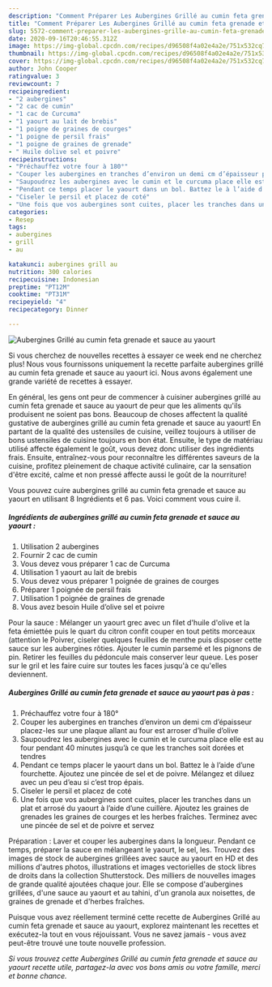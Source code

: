```yaml
---
description: "Comment Préparer Les Aubergines Grillé au cumin feta grenade et sauce au yaourt"
title: "Comment Préparer Les Aubergines Grillé au cumin feta grenade et sauce au yaourt"
slug: 5572-comment-preparer-les-aubergines-grille-au-cumin-feta-grenade-et-sauce-au-yaourt
date: 2020-09-16T20:46:55.312Z
image: https://img-global.cpcdn.com/recipes/d96508f4a02e4a2e/751x532cq70/aubergines-grille-au-cumin-feta-grenade-et-sauce-au-yaourt-photo-principale-de-la-recette.jpg
thumbnail: https://img-global.cpcdn.com/recipes/d96508f4a02e4a2e/751x532cq70/aubergines-grille-au-cumin-feta-grenade-et-sauce-au-yaourt-photo-principale-de-la-recette.jpg
cover: https://img-global.cpcdn.com/recipes/d96508f4a02e4a2e/751x532cq70/aubergines-grille-au-cumin-feta-grenade-et-sauce-au-yaourt-photo-principale-de-la-recette.jpg
author: John Cooper
ratingvalue: 3
reviewcount: 7
recipeingredient:
- "2 aubergines"
- "2 cac de cumin"
- "1 cac de Curcuma"
- "1 yaourt au lait de brebis"
- "1 poigne de graines de courges"
- "1 poigne de persil frais"
- "1 poigne de graines de grenade"
- " Huile dolive sel et poivre"
recipeinstructions:
- "Préchauffez votre four à 180°"
- "Couper les aubergines en tranches d’environ un demi cm d’épaisseur placez-les sur une plaque allant au four est arroser d’huile d’olive"
- "Saupoudrez les aubergines avec le cumin et le curcuma place elle est au four pendant 40 minutes jusqu’à ce que les tranches soit dorées et tendres"
- "Pendant ce temps placer le yaourt dans un bol. Battez le à l’aide d’une fourchette. Ajoutez une pincée de sel et de poivre. Mélangez et diluez avec un peu d’eau si c’est trop épais."
- "Ciseler le persil et placez de coté"
- "Une fois que vos aubergines sont cuites, placer les tranches dans un plat et arrosé du yaourt à l’aide d’une cuillère. Ajoutez les graines de grenades les graines de courges et les herbes fraîches. Terminez avec une pincée de sel et de poivre et servez"
categories:
- Resep
tags:
- aubergines
- grill
- au

katakunci: aubergines grill au 
nutrition: 300 calories
recipecuisine: Indonesian
preptime: "PT12M"
cooktime: "PT31M"
recipeyield: "4"
recipecategory: Dinner

---
```



![Aubergines Grillé au cumin feta grenade et sauce au yaourt](https://img-global.cpcdn.com/recipes/d96508f4a02e4a2e/751x532cq70/aubergines-grille-au-cumin-feta-grenade-et-sauce-au-yaourt-photo-principale-de-la-recette.jpg)

Si vous cherchez de nouvelles recettes à essayer ce week end ne cherchez plus! Nous vous fournissons uniquement la recette parfaite aubergines grillé au cumin feta grenade et sauce au yaourt ici. Nous avons également une grande variété de recettes à essayer.

En général, les gens ont peur de commencer à cuisiner aubergines grillé au cumin feta grenade et sauce au yaourt de peur que les aliments qu'ils produisent ne soient pas bons. Beaucoup de choses affectent la qualité gustative de aubergines grillé au cumin feta grenade et sauce au yaourt! En partant de la qualité des ustensiles de cuisine, veillez toujours à utiliser de bons ustensiles de cuisine toujours en bon état. Ensuite, le type de matériau utilisé affecte également le goût, vous devez donc utiliser des ingrédients frais. Ensuite, entraînez-vous pour reconnaître les différentes saveurs de la cuisine, profitez pleinement de chaque activité culinaire, car la sensation d'être excité, calme et non pressé affecte aussi le goût de la nourriture!

<!--inarticleads1-->

Vous pouvez cuire aubergines grillé au cumin feta grenade et sauce au yaourt en utilisant 8 Ingrédients et 6 pas. Voici comment vous cuire il.

##### Ingrédients de aubergines grillé au cumin feta grenade et sauce au yaourt :

1. Utilisation 2 aubergines
1. Fournir 2 cac de cumin
1. Vous devez vous préparer 1 cac de Curcuma
1. Utilisation 1 yaourt au lait de brebis
1. Vous devez vous préparer 1 poignée de graines de courges
1. Préparer 1 poignée de persil frais
1. Utilisation 1 poignée de graines de grenade
1. Vous avez besoin  Huile d’olive sel et poivre


Pour la sauce : Mélanger un yaourt grec avec un filet d&#39;huile d&#39;olive et la feta émiettée puis le quart du citron confit couper en tout petits morceaux (attention le Poivrer, ciseler quelques feuilles de menthe puis disposer cette sauce sur les aubergines rôties. Ajouter le cumin parsemé et les pignons de pin. Retirer les feuilles du pédoncule mais conserver leur queue. Les poser sur le gril et les faire cuire sur toutes les faces jusqu&#39;à ce qu&#39;elles deviennent. 

<!--inarticleads2-->

##### Aubergines Grillé au cumin feta grenade et sauce au yaourt pas à pas :

1. Préchauffez votre four à 180°
1. Couper les aubergines en tranches d’environ un demi cm d’épaisseur placez-les sur une plaque allant au four est arroser d’huile d’olive
1. Saupoudrez les aubergines avec le cumin et le curcuma place elle est au four pendant 40 minutes jusqu’à ce que les tranches soit dorées et tendres
1. Pendant ce temps placer le yaourt dans un bol. Battez le à l’aide d’une fourchette. Ajoutez une pincée de sel et de poivre. Mélangez et diluez avec un peu d’eau si c’est trop épais.
1. Ciseler le persil et placez de coté
1. Une fois que vos aubergines sont cuites, placer les tranches dans un plat et arrosé du yaourt à l’aide d’une cuillère. Ajoutez les graines de grenades les graines de courges et les herbes fraîches. Terminez avec une pincée de sel et de poivre et servez


Préparation : Laver et couper les aubergines dans la longueur. Pendant ce temps, préparer la sauce en mélangeant le yaourt, le sel, les. Trouvez des images de stock de aubergines grillées avec sauce au yaourt en HD et des millions d&#39;autres photos, illustrations et images vectorielles de stock libres de droits dans la collection Shutterstock. Des milliers de nouvelles images de grande qualité ajoutées chaque jour. Elle se compose d&#39;aubergines grillées, d&#39;une sauce au yaourt et au tahini, d&#39;un granola aux noisettes, de graines de grenade et d&#39;herbes fraîches. 

<!--inarticleads1-->

<p>
Puisque vous avez réellement terminé cette recette de Aubergines Grillé au cumin feta grenade et sauce au yaourt, explorez maintenant les recettes et exécutez-la tout en vous réjouissant. Vous ne savez jamais - vous avez peut-être trouvé une toute nouvelle profession.
</p>

<p>
<i>Si vous trouvez cette Aubergines Grillé au cumin feta grenade et sauce au yaourt recette utile, partagez-la avec vos bons amis ou votre famille, merci et bonne chance.</i>
</p>

